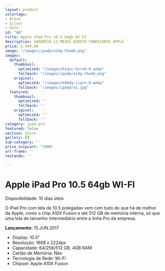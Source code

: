```yaml
---
layout: product
colortags:
- Black
- Silver
- Gold
id: "48"
title: Apple iPad Pro 10.5 64gb WI-FI
description: GARANTIA 12 MESES DIRETO FABRICANTE APPLE
price: 3.999,00
image: "/images/ipadpro14g-thumb.png"
images:
  default:
    thumbnail:
      optimized: "/images/b1qxc-hzro6-0.webp"
      fallback: "/images/ipadpro14g-thumb.png"
    original:
      optimized: "/images/b98dg-ciqro-0.webp"
      fallback: "/images/ipadpro1.jpg"
  featured:
    thumbnail:
      optimized: ''
      fallback: ''
    original:
      optimized: ''
      fallback: ''
category: ipad-pro
featured: false
section: Store
gallery: []
sub-category: ''
price_snipcart: "3999"
url-frame: ''
testando: ''

---
```

# Apple iPad Pro 10.5 64gb WI-FI

Disponibilidade: 10 dias úteis

O iPad Pro com tela de 10.5 polegadas vem com tudo do que há de melhor da Apple, como o chip A10X Fusion e até 512 GB de memória interna, só que uma tela de tamanho intermediário entre a linha Pro da empresa.

**Lançamento:** 15.JUN.2017

* Display: 10.5"
* Resolução: 1668 x 2224px
* Capacidade: 64/256/512 GB, 4GB RAM
* Cartão de Memória: Não
* Tecnologia de Rede: Wi-Fi
* Chipset: Apple A10X Fusion